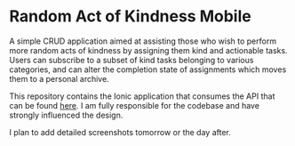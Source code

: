 # Random Act of Kindness Mobile

A simple CRUD application aimed at assisting those who wish to perform more random acts of kindness by assigning them kind and actionable tasks. Users can subscribe to a subset of kind tasks belonging to various categories, and can alter the completion state of assignments which moves them to a personal archive.

This repository contains the Ionic application that consumes the API that can be found [here](https://github.com/maurei/Random-Acts-of-Kindness). I am fully responsible for the codebase and have strongly influenced the design. 

I plan to add detailed screenshots tomorrow or the day after.